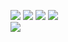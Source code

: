 ![](http://github-profile-summary-cards.vercel.app/api/cards/stats?username=cesargomez89&theme=tokyonight)
![](http://github-profile-summary-cards.vercel.app/api/cards/productive-time?username=cesargomez89&theme=tokyonight&utcOffset=-6)
![](http://github-profile-summary-cards.vercel.app/api/cards/repos-per-language?username=cesargomez89&theme=tokyonight)
![](http://github-profile-summary-cards.vercel.app/api/cards/most-commit-language?username=cesargomez89&theme=tokyonight)  
![](http://github-profile-summary-cards.vercel.app/api/cards/profile-details?username=cesargomez89&theme=tokyonight)


